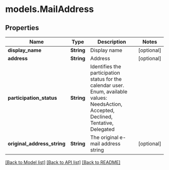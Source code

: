 # models.MailAddress
## Properties
Name | Type | Description | Notes
------------ | ------------- | ------------- | -------------
**display_name** | **String** | Display name              | [optional] 
**address** | **String** | Address              | [optional] 
**participation_status** | **String** | Identifies the participation status for the calendar user. Enum, available values: NeedsAction, Accepted, Declined, Tentative, Delegated | 
**original_address_string** | **String** | The original e-mail address string              | [optional] 



[[Back to Model list]](README.md#documentation-for-models) [[Back to API list]](README.md#documentation-for-api-endpoints) [[Back to README]](README.md)



